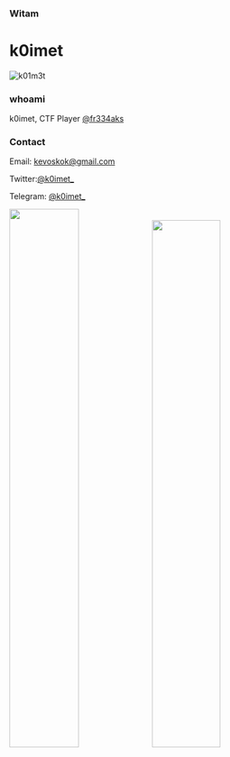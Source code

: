 ### Witam

<h1> k0imet </h1>

<p align="left"> <img src="https://komarev.com/ghpvc/?username=k01m3t" alt="k01m3t" /> </p>

### whoami
<p> k0imet, CTF Player <a href="https://twitter.com/fr334aks">@fr334aks</a> </p>

### Contact

Email: kevoskok@gmail.com

Twitter:<a href="https://twitter.com/k0imet_">@k0imet_</a>

Telegram: <a href="https://t.me/K0imet_">@k0imet_</a>


<img src="https://github-readme-stats.vercel.app/api?username=k0imet&show_icons=true" width="49.5%"> <img src="https://github-readme-stats.vercel.app/api/top-langs/?username=k0imet&layout=compact" width="49%">
